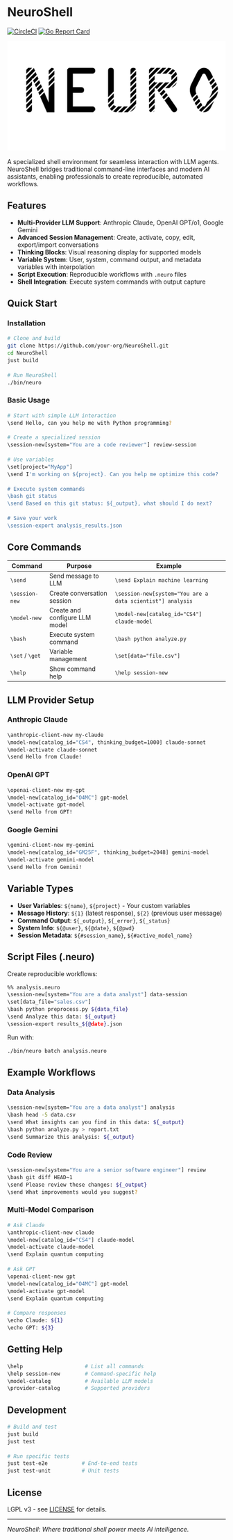 # NeuroShell

[![CircleCI](https://dl.circleci.com/status-badge/img/circleci/RjkGUoMoHBKh13iJmkaXTF/Pfh8uXKBx5881azXtzYpio/tree/main.svg?style=svg&circle-token=CCIPRJ_UA4CCuNuLUnf978JvYtAzb_299edc3497615f5f30d9653830038654df0c471b)](https://dl.circleci.com/status-badge/redirect/circleci/RjkGUoMoHBKh13iJmkaXTF/Pfh8uXKBx5881azXtzYpio/tree/main)
[![Go Report Card](https://goreportcard.com/badge/github.com/vitadin/NeuroShell)](https://goreportcard.com/report/github.com/vitadin/NeuroShell)

![Neuro Logo](./asset/neurologo.svg)

A specialized shell environment for seamless interaction with LLM agents. NeuroShell bridges traditional command-line interfaces and modern AI assistants, enabling professionals to create reproducible, automated workflows.

## Features

- **Multi-Provider LLM Support**: Anthropic Claude, OpenAI GPT/o1, Google Gemini
- **Advanced Session Management**: Create, activate, copy, edit, export/import conversations
- **Thinking Blocks**: Visual reasoning display for supported models
- **Variable System**: User, system, command output, and metadata variables with interpolation
- **Script Execution**: Reproducible workflows with `.neuro` files
- **Shell Integration**: Execute system commands with output capture

## Quick Start

### Installation

```bash
# Clone and build
git clone https://github.com/your-org/NeuroShell.git
cd NeuroShell
just build

# Run NeuroShell
./bin/neuro
```

### Basic Usage

```bash
# Start with simple LLM interaction
\send Hello, can you help me with Python programming?

# Create a specialized session
\session-new[system="You are a code reviewer"] review-session

# Use variables
\set[project="MyApp"]
\send I'm working on ${project}. Can you help me optimize this code?

# Execute system commands
\bash git status
\send Based on this git status: ${_output}, what should I do next?

# Save your work
\session-export analysis_results.json
```

## Core Commands

| Command | Purpose | Example |
|---------|---------|---------|
| `\send` | Send message to LLM | `\send Explain machine learning` |
| `\session-new` | Create conversation session | `\session-new[system="You are a data scientist"] analysis` |
| `\model-new` | Create and configure LLM model | `\model-new[catalog_id="CS4"] claude-model` |
| `\bash` | Execute system command | `\bash python analyze.py` |
| `\set` / `\get` | Variable management | `\set[data="file.csv"]` |
| `\help` | Show command help | `\help session-new` |

## LLM Provider Setup

### Anthropic Claude
```bash
\anthropic-client-new my-claude
\model-new[catalog_id="CS4", thinking_budget=1000] claude-sonnet
\model-activate claude-sonnet
\send Hello from Claude!
```

### OpenAI GPT
```bash
\openai-client-new my-gpt
\model-new[catalog_id="O4MC"] gpt-model
\model-activate gpt-model
\send Hello from GPT!
```

### Google Gemini
```bash
\gemini-client-new my-gemini
\model-new[catalog_id="GM25F", thinking_budget=2048] gemini-model
\model-activate gemini-model
\send Hello from Gemini!
```

## Variable Types

- **User Variables**: `${name}`, `${project}` - Your custom variables
- **Message History**: `${1}` (latest response), `${2}` (previous user message)
- **Command Output**: `${_output}`, `${_error}`, `${_status}`
- **System Info**: `${@user}`, `${@date}`, `${@pwd}`
- **Session Metadata**: `${#session_name}`, `${#active_model_name}`

## Script Files (.neuro)

Create reproducible workflows:

```bash
%% analysis.neuro
\session-new[system="You are a data analyst"] data-session
\set[data_file="sales.csv"]
\bash python preprocess.py ${data_file}
\send Analyze this data: ${_output}
\session-export results_${@date}.json
```

Run with:
```bash
./bin/neuro batch analysis.neuro
```

## Example Workflows

### Data Analysis
```bash
\session-new[system="You are a data analyst"] analysis
\bash head -5 data.csv
\send What insights can you find in this data: ${_output}
\bash python analyze.py > report.txt
\send Summarize this analysis: ${_output}
```

### Code Review
```bash
\session-new[system="You are a senior software engineer"] review
\bash git diff HEAD~1
\send Please review these changes: ${_output}
\send What improvements would you suggest?
```

### Multi-Model Comparison
```bash
# Ask Claude
\anthropic-client-new claude
\model-new[catalog_id="CS4"] claude-model
\model-activate claude-model
\send Explain quantum computing

# Ask GPT
\openai-client-new gpt
\model-new[catalog_id="O4MC"] gpt-model
\model-activate gpt-model
\send Explain quantum computing

# Compare responses
\echo Claude: ${1}
\echo GPT: ${3}
```

## Getting Help

```bash
\help                    # List all commands
\help session-new        # Command-specific help
\model-catalog           # Available LLM models
\provider-catalog        # Supported providers
```

## Development

```bash
# Build and test
just build
just test

# Run specific tests
just test-e2e           # End-to-end tests
just test-unit          # Unit tests
```

## License

LGPL v3 - see [LICENSE](LICENSE) for details.

---

*NeuroShell: Where traditional shell power meets AI intelligence.*